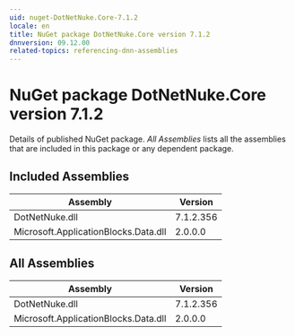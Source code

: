 ```yaml
---
uid: nuget-DotNetNuke.Core-7.1.2
locale: en
title: NuGet package DotNetNuke.Core version 7.1.2
dnnversion: 09.12.00
related-topics: referencing-dnn-assemblies
---
```


# NuGet package DotNetNuke.Core version 7.1.2
Details of published NuGet package.
*All Assemblies* lists all the assemblies that are included in this package or any dependent package.

## Included Assemblies

|Assembly|Version|
|---|---|
|DotNetNuke.dll|7.1.2.356|
|Microsoft.ApplicationBlocks.Data.dll|2.0.0.0|

## All Assemblies

|Assembly|Version|
|---|---|
|DotNetNuke.dll|7.1.2.356|
|Microsoft.ApplicationBlocks.Data.dll|2.0.0.0|

